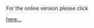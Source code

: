 For the online version please click

<a href="https://euphonious-biscochitos-76df2f.netlify.app/" rel="nofollow">here...</a>
